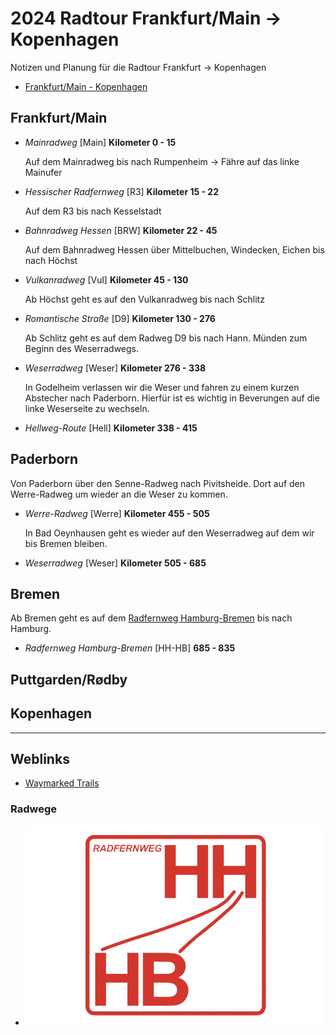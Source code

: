 [modeline]: # ( vim: set fenc=utf-8 filetype=markdown ts=3 sts=3 sw=3 expandtab: )
# 2024 Radtour Frankfurt/Main -> Kopenhagen

Notizen und Planung für die Radtour Frankfurt -> Kopenhagen

- [Frankfurt/Main - Kopenhagen](https://bkrtr.de/2cOzM)

## Frankfurt/Main

- *Mainradweg* [Main] __Kilometer 0 - 15__

   Auf dem Mainradweg bis nach Rumpenheim -> Fähre auf das linke Mainufer

- *Hessischer Radfernweg* [R3] __Kilometer 15 - 22__
   
   Auf dem R3 bis nach Kesselstadt

- *Bahnradweg Hessen* [BRW] __Kilometer 22 - 45__
   
   Auf dem Bahnradweg Hessen über Mittelbuchen, Windecken, Eichen bis nach Höchst

- *Vulkanradweg* [Vul] __Kilometer 45 - 130__
   
   Ab Höchst geht es auf den Vulkanradweg bis nach Schlitz

- *Romantische Straße* [D9] __Kilometer 130 - 276__
   
   Ab Schlitz geht es auf dem Radweg D9 bis nach Hann. Münden zum Beginn des Weserradwegs.

- *Weserradweg* [Weser] __Kilometer 276 - 338__
   
   In Godelheim verlassen wir die Weser und fahren zu einem kurzen Abstecher nach Paderborn.
   Hierfür ist es wichtig in Beverungen auf die linke Weserseite zu wechseln.

- *Hellweg-Route* [Hell] __Kilometer 338 - 415__

## Paderborn
   
   Von Paderborn über den Senne-Radweg nach Pivitsheide. Dort auf den Werre-Radweg um wieder an die Weser zu kommen. 

- *Werre-Radweg* [Werre] __Kilometer 455 - 505__

   In Bad Oeynhausen geht es wieder auf den Weserradweg auf dem wir bis Bremen bleiben.

- *Weserradweg* [Weser] __Kilometer 505 - 685__ 

## Bremen

   Ab Bremen geht es auf dem [Radfernweg Hamburg-Bremen](#Radwege) bis nach Hamburg.

- *Radfernweg Hamburg-Bremen* [HH-HB] __685 - 835__ 


## Puttgarden/Rødby

## Kopenhagen

---

## Weblinks

- [Waymarked Trails](https://cycling.waymarkedtrails.org/#)

### Radwege

- [![Radfernweg Hamburg-Bremen](Radwege/Radfernweg-HH-HB.png)](https://www.nordwaerts.de/aktiv-entspannt/radfahren/radfernweg-hamburg-bremen/ "Radfernweg Hamburg-Bremen")
